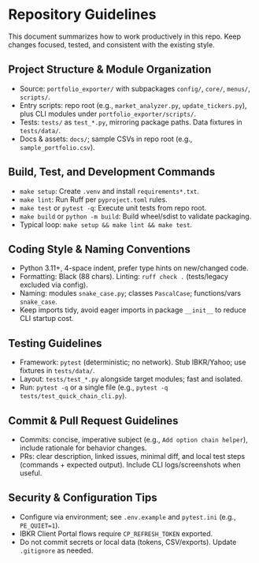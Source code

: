 # Repository Guidelines

This document summarizes how to work productively in this repo. Keep changes focused, tested, and consistent with the existing style.

## Project Structure & Module Organization
- Source: `portfolio_exporter/` with subpackages `config/`, `core/`, `menus/`, `scripts/`.
- Entry scripts: repo root (e.g., `market_analyzer.py`, `update_tickers.py`), plus CLI modules under `portfolio_exporter/scripts/`.
- Tests: `tests/` as `test_*.py`, mirroring package paths. Data fixtures in `tests/data/`.
- Docs & assets: `docs/`; sample CSVs in repo root (e.g., `sample_portfolio.csv`).

## Build, Test, and Development Commands
- `make setup`: Create `.venv` and install `requirements*.txt`.
- `make lint`: Run Ruff per `pyproject.toml` rules.
- `make test` or `pytest -q`: Execute unit tests from repo root.
- `make build` or `python -m build`: Build wheel/sdist to validate packaging.
- Typical loop: `make setup && make lint && make test`.

## Coding Style & Naming Conventions
- Python 3.11+, 4-space indent, prefer type hints on new/changed code.
- Formatting: Black (88 chars). Linting: `ruff check .` (tests/legacy excluded via config).
- Naming: modules `snake_case.py`; classes `PascalCase`; functions/vars `snake_case`.
- Keep imports tidy, avoid eager imports in package `__init__` to reduce CLI startup cost.

## Testing Guidelines
- Framework: `pytest` (deterministic; no network). Stub IBKR/Yahoo; use fixtures in `tests/data/`.
- Layout: `tests/test_*.py` alongside target modules; fast and isolated.
- Run: `pytest -q` or a single file (e.g., `pytest -q tests/test_quick_chain_cli.py`).

## Commit & Pull Request Guidelines
- Commits: concise, imperative subject (e.g., `Add option chain helper`), include rationale for behavior changes.
- PRs: clear description, linked issues, minimal diff, and local test steps (commands + expected output). Include CLI logs/screenshots when useful.

## Security & Configuration Tips
- Configure via environment; see `.env.example` and `pytest.ini` (e.g., `PE_QUIET=1`).
- IBKR Client Portal flows require `CP_REFRESH_TOKEN` exported.
- Do not commit secrets or local data (tokens, CSV/exports). Update `.gitignore` as needed.
